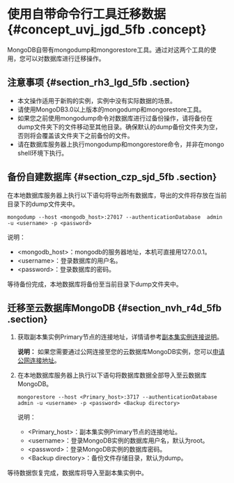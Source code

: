 # 使用自带命令行工具迁移数据 {#concept_uvj_jgd_5fb .concept}

MongoDB自带有mongodump和mongorestore工具。通过对这两个工具的使用，您可以对数据库进行迁移操作。

## 注意事项 {#section_rh3_lgd_5fb .section}

-   本文操作适用于新购的实例，实例中没有实际数据的场景。
-   请使用MongoDB3.0以上版本的mongodump和mongorestore工具。
-   如果您之前使用mongodump命令对数据库进行过备份操作，请将备份在dump文件夹下的文件移动至其他目录。确保默认的dump备份文件夹为空，否则将会覆盖该文件夹下之前备份的文件。
-   请在数据库服务器上执行mongodump和mongorestore命令，并非在mongo shell环境下执行。

## 备份自建数据库 {#section_czp_sjd_5fb .section}

在本地数据库服务器上执行以下语句将导出所有数据库，导出的文件将存放在当前目录下的dump文件夹中。

```
mongodump --host <mongodb_host>:27017 --authenticationDatabase  admin -u <username> -p <password>
```

说明：

-   <mongodb\_host\>：mongodb的服务器地址，本机可直接用127.0.0.1。
-   <username\>：登录数据库的用户名。
-   <password\>：登录数据库的密码。

等待备份完成，本地数据库将备份至当前目录下dump文件夹中。

## 迁移至云数据库MongoDB {#section_nvh_r4d_5fb .section}

1.  获取副本集实例Primary节点的连接地址，详情请参考[副本集实例连接说明](http://1)。

    **说明：** 如果您需要通过公网连接至您的云数据库MongoDB实例，您可以[申请公网连接地址](http://1)。

2.  在本地数据库服务器上执行以下语句将数据库数据全部导入至云数据库MongoDB。

    ```
    mongorestore --host <Primary_host>:3717 --authenticationDatabase  admin -u <username> -p <password> <Backup directory>
    ```

    说明：

    -   <Primary\_host\>：副本集实例Primary节点的连接地址。
    -   <username\>：登录MongoDB实例的数据库用户名，默认为root。
    -   <password\>：登录MongoDB实例的数据库密码。
    -   <Backup directory\>：备份文件存储目录，默认为dump。

等待数据恢复完成，数据库将导入至副本集实例中。

